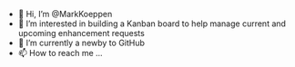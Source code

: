 - 👋 Hi, I’m @MarkKoeppen
- 👀 I’m interested in building a Kanban board to help manage current and upcoming enhancement requests
- 🌱 I’m currently a newby to GitHub
- 📫 How to reach me ...

<!---
MarkKoeppen/MarkKoeppen is a ✨ special ✨ repository because its `README.md` (this file) appears on your GitHub profile.
You can click the Preview link to take a look at your changes.
--->
